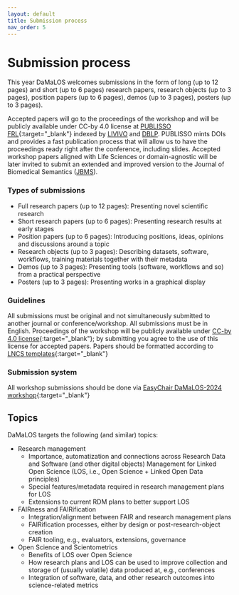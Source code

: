```yaml
---
layout: default
title: Submission process
nav_order: 5
---
```


# Submission process

This year DaMaLOS welcomes submissions in the form of long (up to 12 pages) and short (up to 6 pages) research papers, research objects (up to 3 pages), position papers (up to 6 pages), demos (up to 3 pages), posters (up to 3 pages).

Accepted papers will go to the proceedings of the workshop and will be publicly available under CC-by 4.0 license at [PUBLISSO FRL](https://repository.publisso.de/){:target="_blank"} indexed by [LIVIVO](https://www.livivo.de/) and [DBLP](https://dblp.org/search?q=damalos). PUBLISSO mints DOIs and provides a fast publication process that will allow us to have the proceedings ready right after the conference, including slides. Accepted workshop papers aligned with Life Sciences or domain-agnostic will be later invited to submit an extended and improved version to the Journal of Biomedical Semantics ([JBMS](./jbms)).

### Types of submissions
* Full research papers (up to 12 pages): Presenting novel scientific research
* Short research papers (up to 6 pages): Presenting research results at early stages
* Position papers (up to 6 pages): Introducing positions, ideas, opinions and discussions around a topic
* Research objects (up to 3 pages): Describing datasets, software, workflows, training materials together with their metadata
* Demos (up to 3 pages): Presenting tools (software, workflows and so) from a practical perspective
* Posters (up to 3 pages): Presenting works in a graphical display


### Guidelines
All submissions must be original and not simultaneously submitted to another journal or conference/workshop. All submissions must be in English. Proceedings of the workshop will be publicly available under [CC-by 4.0 license](https://creativecommons.org/licenses/by/4.0/){:target="_blank"}; by submitting you agree to the use of this license for accepted papers. Papers should be formatted according to [LNCS templates](https://www.springer.com/gp/computer-science/lncs/conference-proceedings-guidelines){:target="_blank"}

### Submission system
All workshop submissions should be done via [EasyChair DaMaLOS-2024 workshop](https://easychair.org/conferences/?conf=damalos2024){:target="_blank"}

## Topics
 DaMaLOS targets the following (and similar) topics:

* Research management
  * Importance, automatization and connections across Research Data and Software (and other digital objects) Management for Linked Open Science (LOS,  i.e., Open Science + Linked Open Data principles)
  * Special features/metadata required in research management plans for LOS
  * Extensions to current RDM plans to better support LOS
* FAIRness and FAIRification
  * Integration/alignment between FAIR and research management plans
  * FAIRification processes, either by design or post-research-object creation
  * FAIR tooling, e.g., evaluators, extensions, governance
* Open Science and Scientometrics
  * Benefits of LOS over Open Science
  * How research plans and LOS can be used to improve collection and storage of (usually volatile) data produced at, e.g., conferences
  * Integration of software, data, and other research outcomes into science-related metrics
